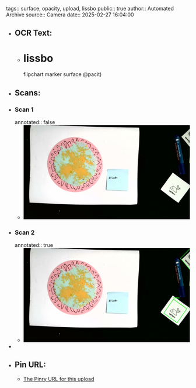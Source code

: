 tags:: surface, opacity, upload, lissbo
public:: true
author:: Automated Archive
source:: Camera
date:: 2025-02-27 16:04:00

- ## OCR Text:
	- # lissbo
	  flipchart marker
	  surface
	  @pacit)
- ## Scans:
- ### Scan 1
  annotated:: false
	- ![./assets/scans/2025-02-27T16-04-00-2454.jpg](./assets/scans/2025-02-27T16-04-00-2454.jpg)
- ### Scan 2
  annotated:: true
	- ![./assets/scans/2025-02-27T16-04-00-2664.jpg](./assets/scans/2025-02-27T16-04-00-2664.jpg)
-
- ## Pin URL:
	- [The Pinry URL for this upload](https://pinry.petau.net/pins/180/)